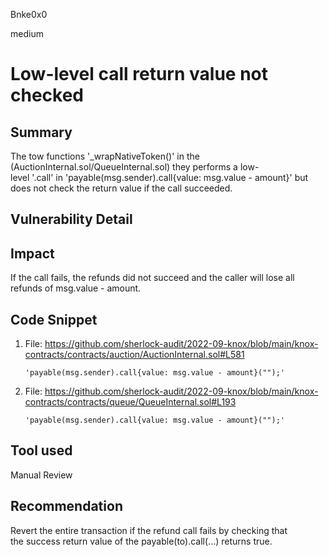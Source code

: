 Bnke0x0

medium

# Low-level call return value not checked

## Summary
The tow functions '_wrapNativeToken()' in the (AuctionInternal.sol/QueueInternal.sol) they performs a low-level '.call' in 'payable(msg.sender).call{value: msg.value - amount}' but does not check the return value if the call succeeded.

## Vulnerability Detail

## Impact
If the call fails, the refunds did not succeed and the caller will lose all refunds of msg.value - amount.

## Code Snippet
1. File: https://github.com/sherlock-audit/2022-09-knox/blob/main/knox-contracts/contracts/auction/AuctionInternal.sol#L581

       'payable(msg.sender).call{value: msg.value - amount}("");'

2. File: https://github.com/sherlock-audit/2022-09-knox/blob/main/knox-contracts/contracts/queue/QueueInternal.sol#L193

       'payable(msg.sender).call{value: msg.value - amount}("");'

## Tool used

Manual Review

## Recommendation
Revert the entire transaction if the refund call fails by checking that the success return value of the payable(to).call(...) returns true.